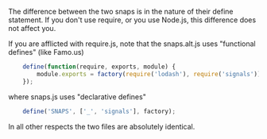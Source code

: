 The difference between the two snaps is in the nature of their define statement. If you don't use require,
or you use Node.js, this difference does not affect you.

If you are afflicted with require.js, note that the snaps.alt.js uses "functional defines" (like Famo.us)

``` javascript
    define(function(require, exports, module) {
        module.exports = factory(require('lodash'), require('signals'));
    });
```

where snaps.js uses "declarative defines"

``` javascript
    define('SNAPS', ['_', 'signals'], factory);
```

In all other respects the two files are absolutely identical.
